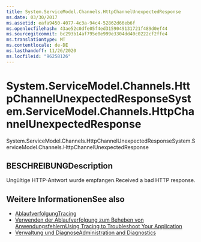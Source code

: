 ```yaml
---
title: System.ServiceModel.Channels.HttpChannelUnexpectedResponse
ms.date: 03/30/2017
ms.assetid: eafa9450-4077-4c3a-94c4-52862d66eb6f
ms.openlocfilehash: 43ae52c0dfe05f4ed3159049131721f489d0ef44
ms.sourcegitcommit: bc293b14af795e0e999e3304dd40c0222cf2ffe4
ms.translationtype: MT
ms.contentlocale: de-DE
ms.lasthandoff: 11/26/2020
ms.locfileid: "96258126"
---
```

# <a name="systemservicemodelchannelshttpchannelunexpectedresponse"></a><span data-ttu-id="e97c5-102">System.ServiceModel.Channels.HttpChannelUnexpectedResponse</span><span class="sxs-lookup"><span data-stu-id="e97c5-102">System.ServiceModel.Channels.HttpChannelUnexpectedResponse</span></span>

<span data-ttu-id="e97c5-103">System.ServiceModel.Channels.HttpChannelUnexpectedResponse</span><span class="sxs-lookup"><span data-stu-id="e97c5-103">System.ServiceModel.Channels.HttpChannelUnexpectedResponse</span></span>  
  
## <a name="description"></a><span data-ttu-id="e97c5-104">BESCHREIBUNG</span><span class="sxs-lookup"><span data-stu-id="e97c5-104">Description</span></span>  

 <span data-ttu-id="e97c5-105">Ungültige HTTP-Antwort wurde empfangen.</span><span class="sxs-lookup"><span data-stu-id="e97c5-105">Received a bad HTTP response.</span></span>  
  
## <a name="see-also"></a><span data-ttu-id="e97c5-106">Weitere Informationen</span><span class="sxs-lookup"><span data-stu-id="e97c5-106">See also</span></span>

- [<span data-ttu-id="e97c5-107">Ablaufverfolgung</span><span class="sxs-lookup"><span data-stu-id="e97c5-107">Tracing</span></span>](index.md)
- [<span data-ttu-id="e97c5-108">Verwenden der Ablaufverfolgung zum Beheben von Anwendungsfehlern</span><span class="sxs-lookup"><span data-stu-id="e97c5-108">Using Tracing to Troubleshoot Your Application</span></span>](using-tracing-to-troubleshoot-your-application.md)
- [<span data-ttu-id="e97c5-109">Verwaltung und Diagnose</span><span class="sxs-lookup"><span data-stu-id="e97c5-109">Administration and Diagnostics</span></span>](../index.md)
